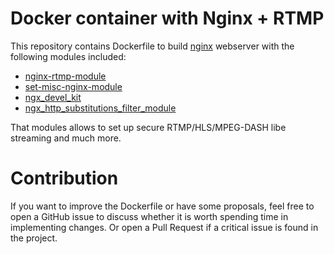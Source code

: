 # Docker container with Nginx + RTMP

This repository contains Dockerfile to build [nginx][nginx] webserver with the following modules
included:

- [nginx-rtmp-module][nginx-rtmp]
- [set-misc-nginx-module][set-misc]
- [ngx_devel_kit][ndk]
- [ngx_http_substitutions_filter_module][ngx_http_subs]

That modules allows to set up secure RTMP/HLS/MPEG-DASH libe streaming and much more.

# Contribution

If you want to improve the Dockerfile or have some proposals, feel free to open a GitHub issue
to discuss whether it is worth spending time in implementing changes. Or open a Pull Request
if a critical issue is found in the project.

[nginx]: https://nginx.org/
[nginx-rtmp]: https://github.com/arut/nginx-rtmp-module
[set-misc]: https://github.com/openresty/set-misc-nginx-module
[ndk]: https://github.com/vision5/ngx_devel_kit
[ngx_http_subs]: https://github.com/yaoweibin/ngx_http_substitutions_filter_module
